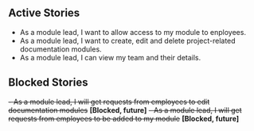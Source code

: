 ## Active Stories

- As a module lead, I want to allow access to my module to enployees.
- As a module lead, I want to create, edit and delete project-related documentation modules.
- As a module lead, I can view my team and their details.

## Blocked Stories

~~- As a module lead, I will get requests from employees to edit documentation modules~~ **[Blocked, future]**
~~- As a module lead, I will get requests from employees to be added to my module~~ **[Blocked, future]**
